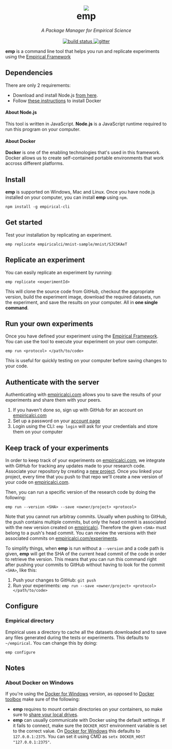 
<h1 align='center'>
  <a href='https://empiricalci.com'>
    <img src='https://cloud.githubusercontent.com/assets/689720/17884275/43072938-68cc-11e6-9131-ca0ffa0afa0a.png'/>
  </a>
  <br/>
  emp
</h1>
<p align='center'>
  <i>A Package Manager for Empirical Science</i><br/><br/>
  <a href='https://travis-ci.org/empiricalci/emp'>
    <img src='https://travis-ci.org/empiricalci/emp.svg?branch=master' alt='build status'/>
  </a>
  <a href='https://gitter.im/empiricalci/emp?utm_source=badge&utm_medium=badge&utm_campaign=pr-badge&utm_content=badge'>
    <img src='https://badges.gitter.im/empiricalci/emp.svg' alt='gitter'/>
  </a>
</p>

**emp** is a command line tool that helps you run and replicate experiments
using the [Empirical Framework](https://empiricalci.com/docs/framework)

## Dependencies
There are only 2 requirements:

- Download and install Node.js [from here](https://nodejs.org/en/).
- Follow [these instructions](https://docs.docker.com/engine/installation/) to install Docker

#### About Node.js

This tool is written in JavaScript. **Node.js** is a JavaScript runtime required to run  this program on your computer.

#### About Docker

**Docker** is one of the enabling technologies that's used in this framework. Docker allows us to create self-contained portable environments that work accross different platforms.

## Install

**emp** is supported on Windows, Mac and Linux.
Once you have node.js installed on your computer, you can install **emp** using ``npm``. 
```
npm install -g empirical-cli
```

## Get started
Test your installation by replicating an experiment.
```
emp replicate empiricalci/mnist-sample/mnist/SJCSKAeT
```

## Replicate an experiment
You can easily replicate an experiment by running:
```
emp replicate <experimentId>
```
This will clone the source code from GitHub, checkout the appropriate version, 
build the experiment image, download the required datasets, run the experiment, 
and save the results on your computer. All in **one single command**.

## Run your own experiments
Once you have defined your experiment using the [Empirical Framework](http://empiricalci.com/docs).
You can use the tool to execute your experiment on your own computer.
```
emp run <protocol> </path/to/code>
```
This is useful for quickly testing on your computer before saving changes to your code.

## Authenticate with the server
Authenticating with [empiricalci.com](https://empiricalci.com) allows you to save the results of your experiments
and share them with your peers.  
1. If you haven't done so, sign up with GitHub for an account on [empiricalci.com](http://empiricalci.com)  
2. Set up a password on your [account page](https://empiricalci.com/account)  
3. Login using the CLI: ``emp login`` will ask for your credentials and store them on your computer  

## Keep track of your experiments
In order to keep track of your experiments on [empiricalci.com](https://empiricalci.com),
we integrate with GitHub for tracking any updates made to your research code.
Associate your repository by creating a [new project](https://empiricalci.com/projects/new).
Once you linked your project, every time that you push to that repo we'll create a new
version of your code on [empiricalci.com](https://empiricalci.com). 

Then, you can run a specific version of the research code by doing the following:
```
emp run --version <SHA> --save <owner/project> <protocol>
```
Note that you cannot run arbitray commits. Usually when pushing to GitHub,
the push contains multiple commits, but only the head commit is associated with the 
new version created on [empiricalci](https://empiricalci.com).
Therefore the given ``<SHA>`` must belong to a push's head commit.
You can review the versions with their associated commits
on [empiricalci.com/experiments](https://empiricalci.com/experiments).

To simplify things, when **emp** is run without a ``--version`` and a code path is given,
**emp** will get the SHA of the current head commit of the code in order to retrieve the version.
This means that you can run this command right after pushing your commits to GitHub
without having to look for the commit ``<SHA>``, like this:

1. Push your changes to GitHub: ``git push``  
2. Run your experiments: ``emp run --save <owner/project> <protocol> </path/to/code>``

## Configure

### Empirical directory
Empirical uses a directory to cache all the datasets downloaded and to save any files generated during the
tests or experiments. This defaults to ``~/empirical``. You can change this by doing:
```
emp configure
```

## Notes

### About Docker on Windows

If you're using the [Docker for Windows](https://docs.docker.com/docker-for-windows) version, as opposed to [Docker toolbox](https://docs.docker.com/toolbox/overview/) make sure of the following:

- **emp** requires to mount certain directories on your containers, so make sure to [share your local drives](https://docs.docker.com/docker-for-windows/#/shared-drives).
- **emp** can usually communicate with Docker using the default settings. If it fails to connect, make sure the ``DOCKER_HOST`` environment variable is set to the correct value. On [Docker for Windows](https://docs.docker.com/docker-for-windows) this defaults to ``127.0.0.1:2375``. You can set it using CMD as ``setx DOCKER_HOST "127.0.0.1:2375"``.

